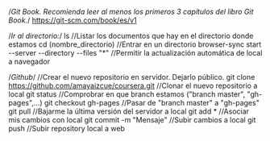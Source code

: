 /*Git Book. Recomienda leer al menos los primeros 3 capítulos del libro Git Book.*/
https://git-scm.com/book/es/v1


/*Ir al directorio:*/
ls							//Listar los documentos que hay en el directorio donde estamos
cd (nombre_directorio)					//Entrar en un directorio
browser-sync start --server --directory --files "*"	//Permitir la actualización automática de local a navegador


/*Github*/
							//Crear el nuevo repositorio en servidor. Dejarlo público.
git clone https://github.com/amayaizcue/coursera.git	//Clonar el nuevo repositorio a local
git status						//Comprobrar en que branch estamos ("branch master", "gh-pages",…)
git checkout gh-pages					//Pasar de "branch master" a "gh-pages"
git pull						//Bajarme la última versión del servidor a local
git add *						//Asociar mis cambios con local
git commit -m "Mensaje"					//Subir cambios a local
git push						//Subir repository local a web
